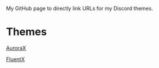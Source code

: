 My GitHub page to directly link URLs for my Discord themes.

# Themes
[AuroraX](https://github.com/Renryokai/AuroraX)

[FluentX](https://github.com/Renryokai/FluentX)
